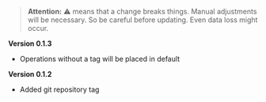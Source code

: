 > **Attention:** ⚠️ means that a change breaks things. Manual adjustments will be necessary. So be careful before updating. Even data loss might occur.

**Version 0.1.3**

- Operations without a tag will be placed in default

**Version 0.1.2**

- Added git repository tag